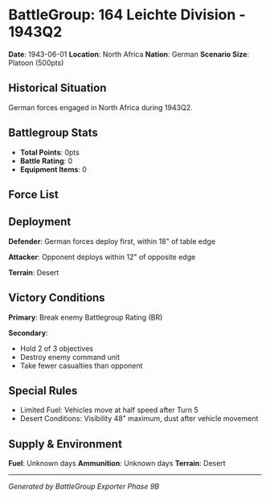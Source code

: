 # BattleGroup: 164 Leichte Division - 1943Q2

**Date**: 1943-06-01
**Location**: North Africa
**Nation**: German
**Scenario Size**: Platoon (500pts)

## Historical Situation

German forces engaged in North Africa during 1943Q2.

## Battlegroup Stats

- **Total Points**: 0pts
- **Battle Rating**: 0
- **Equipment Items**: 0

## Force List


## Deployment

**Defender**: German forces deploy first, within 18" of table edge

**Attacker**: Opponent deploys within 12" of opposite edge

**Terrain**: Desert

## Victory Conditions

**Primary**: Break enemy Battlegroup Rating (BR)

**Secondary**:
- Hold 2 of 3 objectives
- Destroy enemy command unit
- Take fewer casualties than opponent

## Special Rules

- Limited Fuel: Vehicles move at half speed after Turn 5
- Desert Conditions: Visibility 48" maximum, dust after vehicle movement

## Supply & Environment

**Fuel**: Unknown days
**Ammunition**: Unknown days
**Terrain**: Desert

---

*Generated by BattleGroup Exporter Phase 9B*
